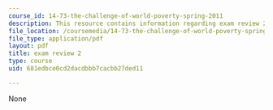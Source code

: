 ```yaml
---
course_id: 14-73-the-challenge-of-world-poverty-spring-2011
description: This resource contains information regarding exam review 2
file_location: /coursemedia/14-73-the-challenge-of-world-poverty-spring-2011/681edbce0cd2dacdbbb7cacbb27ded11_MIT14_73S11_review_2.pdf
file_type: application/pdf
layout: pdf
title: exam review 2
type: course
uid: 681edbce0cd2dacdbbb7cacbb27ded11

---
```

None